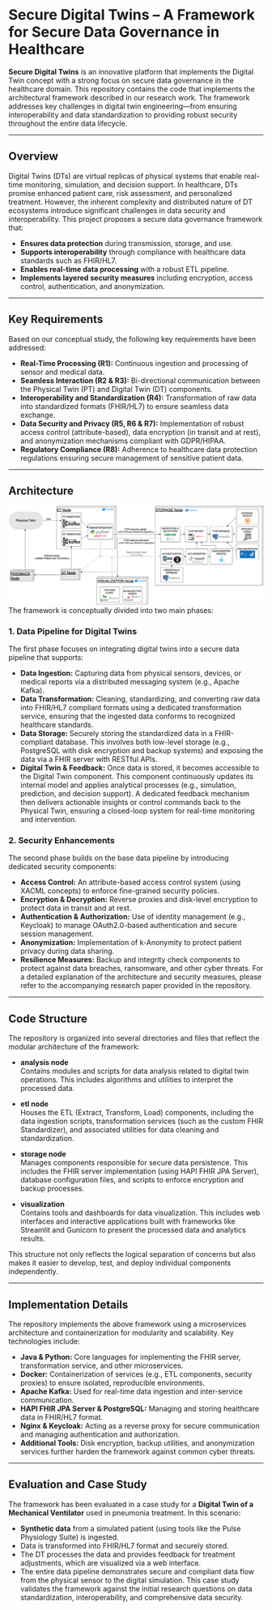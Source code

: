# Secure Digital Twins – A Framework for Secure Data Governance in Healthcare

**Secure Digital Twins** is an innovative platform that implements the Digital Twin concept with a strong focus on secure data governance in the healthcare domain. This repository contains the code that implements the architectural framework described in our research work. The framework addresses key challenges in digital twin engineering—from ensuring interoperability and data standardization to providing robust security throughout the entire data lifecycle.

---

## Overview

Digital Twins (DTs) are virtual replicas of physical systems that enable real-time monitoring, simulation, and decision support. In healthcare, DTs promise enhanced patient care, risk assessment, and personalized treatment. However, the inherent complexity and distributed nature of DT ecosystems introduce significant challenges in data security and interoperability. This project proposes a secure data governance framework that:

- **Ensures data protection** during transmission, storage, and use.
- **Supports interoperability** through compliance with healthcare data standards such as FHIR/HL7.
- **Enables real-time data processing** with a robust ETL pipeline.
- **Implements layered security measures** including encryption, access control, authentication, and anonymization.

---

## Key Requirements

Based on our conceptual study, the following key requirements have been addressed:

- **Real-Time Processing (R1):** Continuous ingestion and processing of sensor and medical data.
- **Seamless Interaction (R2 & R3):** Bi-directional communication between the Physical Twin (PT) and Digital Twin (DT) components.
- **Interoperability and Standardization (R4):** Transformation of raw data into standardized formats (FHIR/HL7) to ensure seamless data exchange.
- **Data Security and Privacy (R5, R6 & R7):** Implementation of robust access control (attribute-based), data encryption (in transit and at rest), and anonymization mechanisms compliant with GDPR/HIPAA.
- **Regulatory Compliance (R8):** Adherence to healthcare data protection regulations ensuring secure management of sensitive patient data.

---

## Architecture
![Data Pipeline](Deployment_Diagram.png)
The framework is conceptually divided into two main phases:

### 1. Data Pipeline for Digital Twins

The first phase focuses on integrating digital twins into a secure data pipeline that supports:
- **Data Ingestion:** Capturing data from physical sensors, devices, or medical reports via a distributed messaging system (e.g., Apache Kafka).
- **Data Transformation:** Cleaning, standardizing, and converting raw data into FHIR/HL7 compliant formats using a dedicated transformation service, ensuring that the ingested data conforms to recognized healthcare standards.
- **Data Storage:** Securely storing the standardized data in a FHIR-compliant database. This involves both low-level storage (e.g., PostgreSQL with disk encryption and backup systems) and exposing the data via a FHIR server with RESTful APIs.
- **Digital Twin & Feedback:** Once data is stored, it becomes accessible to the Digital Twin component. This component continuously updates its internal model and applies analytical processes (e.g., simulation, prediction, and decision support). A dedicated feedback mechanism then delivers actionable insights or control commands back to the Physical Twin, ensuring a closed-loop system for real-time monitoring and intervention.

### 2. Security Enhancements

The second phase builds on the base data pipeline by introducing dedicated security components:
- **Access Control:** An attribute-based access control system (using XACML concepts) to enforce fine-grained security policies.
- **Encryption & Decryption:** Reverse proxies and disk-level encryption to protect data in transit and at rest.
- **Authentication & Authorization:** Use of identity management (e.g., Keycloak) to manage OAuth2.0-based authentication and secure session management.
- **Anonymization:** Implementation of k-Anonymity to protect patient privacy during data sharing.
- **Resilience Measures:** Backup and integrity check components to protect against data breaches, ransomware, and other cyber threats.
For a detailed explanation of the architecture and security measures, please refer to the accompanying research paper provided in the repository.

---

## Code Structure

The repository is organized into several directories and files that reflect the modular architecture of the framework:
- **analysis node**  
  Contains modules and scripts for data analysis related to digital twin operations. This includes algorithms and utilities to interpret the processed data.

- **etl node**  
  Houses the ETL (Extract, Transform, Load) components, including the data ingestion scripts, transformation services (such as the custom FHIR Standardizer), and associated utilities for data cleaning and standardization.

- **storage node**  
  Manages components responsible for secure data persistence. This includes the FHIR server implementation (using HAPI FHIR JPA Server), database configuration files, and scripts to enforce encryption and backup processes.

- **visualization**  
  Contains tools and dashboards for data visualization. This includes web interfaces and interactive applications built with frameworks like Streamlit and Gunicorn to present the processed data and analytics results.

This structure not only reflects the logical separation of concerns but also makes it easier to develop, test, and deploy individual components independently. 

---

## Implementation Details

The repository implements the above framework using a microservices architecture and containerization for modularity and scalability. Key technologies include:
- **Java & Python:** Core languages for implementing the FHIR server, transformation service, and other microservices.
- **Docker:** Containerization of services (e.g., ETL components, security proxies) to ensure isolated, reproducible environments.
- **Apache Kafka:** Used for real-time data ingestion and inter-service communication.
- **HAPI FHIR JPA Server & PostgreSQL:** Managing and storing healthcare data in FHIR/HL7 format.
- **Nginx & Keycloak:** Acting as a reverse proxy for secure communication and managing authentication and authorization.
- **Additional Tools:** Disk encryption, backup utilities, and anonymization services further harden the framework against common cyber threats.

---

## Evaluation and Case Study

The framework has been evaluated in a case study for a **Digital Twin of a Mechanical Ventilator** used in pneumonia treatment. In this scenario:
- **Synthetic data** from a simulated patient (using tools like the Pulse Physiology Suite) is ingested.
- Data is transformed into FHIR/HL7 format and securely stored.
- The DT processes the data and provides feedback for treatment adjustments, which are visualized via a web interface.
- The entire data pipeline demonstrates secure and compliant data flow from the physical sensor to the digital simulation.
This case study validates the framework against the initial research questions on data standardization, interoperability, and comprehensive data security.
